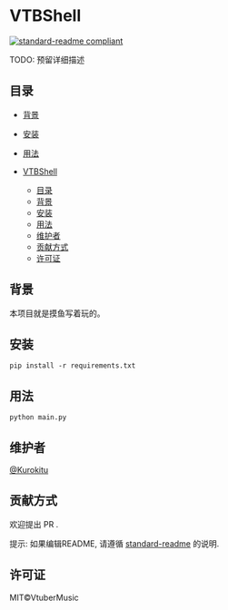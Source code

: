 <!--
 * @Autor: Kuro Kitu
 * @Description: README
 * @Date: 2021-08-09 06:31:14
 * @LastEditors: Kuro Kitu
 * @LastEditTime: 2021-08-09 06:36:26
-->
# VTBShell




[![standard-readme compliant](https://img.shields.io/badge/standard--readme-OK-green.svg?style=flat-square)](https://github.com/RichardLitt/standard-readme)







TODO: 预留详细描述


## 目录


- [背景](#背景)

- [安装](#安装)
- [用法](#用法)

- [VTBShell](#vtbshell)
  - [目录](#目录)
  - [背景](#背景)
  - [安装](#安装)
  - [用法](#用法)
  - [维护者](#维护者)
  - [贡献方式](#贡献方式)
  - [许可证](#许可证)





## 背景
本项目就是摸鱼写着玩的。

## 安装

```
pip install -r requirements.txt
```

## 用法

```
python main.py
```



## 维护者

[@Kurokitu](https://github.com/Kurokitu)

## 贡献方式



欢迎提出 PR .


提示: 如果编辑README, 请遵循 [standard-readme](https://github.com/RichardLitt/standard-readme) 的说明.

## 许可证

MIT©VtuberMusic



